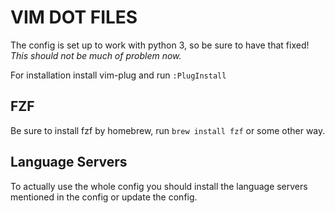 # VIM DOT FILES

The config is set up to work with python 3, so be sure to have that fixed!
*This should not be much of problem now.*

For installation install vim-plug and run `:PlugInstall`

## FZF
Be sure to install fzf by homebrew, run `brew install fzf`
or some other way.

## Language Servers
To actually use the whole config you should install the language servers
mentioned in the config or update the config.
